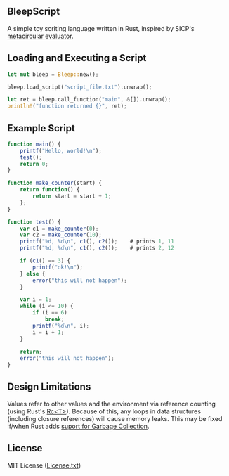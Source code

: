## BleepScript

A simple toy scriting language written in Rust, inspired by SICP's
[metacircular evaluator](https://mitpress.mit.edu/sicp/full-text/sicp/book/node76.html).

## Loading and Executing a Script

```Rust
let mut bleep = Bleep::new();

bleep.load_script("script_file.txt").unwrap();

let ret = bleep.call_function("main", &[]).unwrap();
println!("function returned {}", ret);
```

## Example Script

```javascript
function main() {
    printf("Hello, world!\n");
    test();
    return 0;
}

function make_counter(start) {
    return function() {
        return start = start + 1;
    };
}

function test() {
    var c1 = make_counter(0);
    var c2 = make_counter(10);
    printf("%d, %d\n", c1(), c2());    # prints 1, 11
    printf("%d, %d\n", c1(), c2());    # prints 2, 12

    if (c1() == 3) {
        printf("ok!\n");
    } else {
        error("this will not happen");
    }

    var i = 1;
    while (i <= 10) {
        if (i == 6)
            break;
        printf("%d\n", i);
        i = i + 1;
    }
    
    return;
    error("this will not happen");
}
```

## Design Limitations

Values refer to other values and the environment via reference counting
(using Rust's [Rc&lt;T&gt;](https://doc.rust-lang.org/std/rc/struct.Rc.html)).
Because of this, any loops in data structures (including closure references)
will cause memory leaks. This may be fixed if/when Rust adds [suport for Garbage
Collection](http://manishearth.github.io/blog/2016/08/18/gc-support-in-rust-api-design/).

## License

MIT License ([License.txt](https://github.com/ricardo-massaro/bleepscript/blob/master/License.txt))
